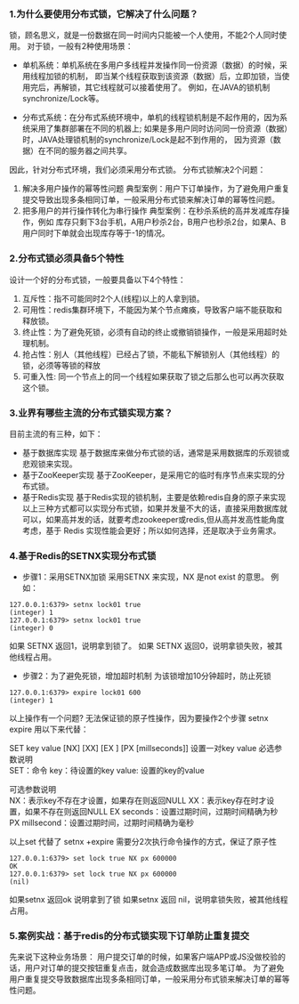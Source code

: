 
### 1.为什么要使用分布式锁，它解决了什么问题？
锁，顾名思义，就是一份数据在同一时间内只能被一个人使用，不能2个人同时使用。
对于锁，一般有2种使用场景：
- 单机系统：单机系统在多用户多线程并发操作同一份资源（数据）的时候，采用线程加锁的机制，
即当某个线程获取到该资源（数据）后，立即加锁，当使用完后，再解锁，其它线程就可以接着使用了。
例如，在JAVA的锁机制synchronize/Lock等。

- 分布式系统：在分布式系统环境中，单机的线程锁机制是不起作用的，因为系统采用了集群部署在不同的机器上;
如果是多用户同时访问同一份资源（数据）时，JAVA处理锁机制的synchronize/Lock是起不到作用的，
因为资源（数据）在不同的服务器之间共享。

因此，针对分布式环境，我们必须采用分布式锁。
分布式锁解决2个问题：
1. 解决多用户操作的幂等性问题
典型案例：用户下订单操作，为了避免用户重复提交导致出现多条相同订单，一般采用分布式锁来解决订单的幂等性问题。
2. 把多用户的并行操作转化为串行操作
典型案例：在秒杀系统的高并发减库存操作，例如 库存只剩下3台手机，A用户秒杀2台，B用户也秒杀2台，如果A、B用户同时下单就会出现库存等于-1的情况。

### 2.分布式锁必须具备5个特性
设计一个好的分布式锁，一般要具备以下4个特性：
1. 互斥性：指不可能同时2个人(线程)以上的人拿到锁。
2. 可用性：redis集群环境下，不能因为某个节点瘫痪，导致客户端不能获取和释放锁。
3. 终止性：为了避免死锁，必须有自动的终止或撤销锁操作，一般是采用超时处理机制。
4. 抢占性：别人（其他线程）已经占了锁，不能私下解锁别人（其他线程）的锁，必须等等锁的释放
5. 可重入性: 同一个节点上的同一个线程如果获取了锁之后那么也可以再次获取这个锁。

### 3.业界有哪些主流的分布式锁实现方案？
目前主流的有三种，如下：
- 基于数据库实现
基于数据库来做分布式锁的话，通常是采用数据库的乐观锁或悲观锁来实现。
- 基于ZooKeeper实现
基于ZooKeeper，是采用它的临时有序节点来实现的分布式锁。
- 基于Redis实现
基于Redis实现的锁机制，主要是依赖redis自身的原子来实现
以上三种方式都可以实现分布式锁，如果并发量不大的话，直接采用数据库就可以，如果高并发的话，就要考虑zookeeper或redis,但从高并发高性能角度考虑，基于 Redis 实现性能会更好；所以如何选择，还是取决于业务需求。





### 4.基于Redis的SETNX实现分布式锁
- 步骤1：采用SETNX加锁
采用SETNX 来实现，NX 是not exist 的意思。
例如：
```
127.0.0.1:6379> setnx lock01 true
(integer) 1
127.0.0.1:6379> setnx lock01 true
(integer) 0
```
如果 SETNX 返回1，说明拿到锁了。
如果 SETNX 返回0，说明拿锁失败，被其他线程占用。

- 步骤2：为了避免死锁，增加超时机制
为该锁增加10分钟超时，防止死锁
```
127.0.0.1:6379> expire lock01 600
(integer) 1
```
以上操作有一个问题?
无法保证锁的原子性操作，因为要操作2个步骤 setnx   expire
用以下来代替：

SET key value [NX] [XX] [EX <seconds>] [PX [millseconds]] 设置一对key value
必选参数说明  
SET：命令
key：待设置的key
value: 设置的key的value

可选参数说明  
NX：表示key不存在才设置，如果存在则返回NULL
XX：表示key存在时才设置，如果不存在则返回NULL
EX seconds：设置过期时间，过期时间精确为秒
PX millsecond：设置过期时间，过期时间精确为毫秒


以上set 代替了 setnx +expire 需要分2次执行命令操作的方式，保证了原子性
``` 
127.0.0.1:6379> set lock true NX px 600000
OK
127.0.0.1:6379> set lock true NX px 600000
(nil)
```
如果setnx 返回ok 说明拿到了锁
如果setnx 返回 nil，说明拿锁失败，被其他线程占用。








### 5.案例实战：基于redis的分布式锁实现下订单防止重复提交

先来说下这种业务场景：
用户提交订单的时候，如果客户端APP或JS没做校验的话，用户对订单的提交按钮重复点击，就会造成数据库出现多笔订单。
为了避免用户重复提交导致数据库出现多条相同订单，一般采用分布式锁来解决订单的幂等性问题。


``` 

```










